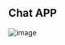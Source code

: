 ## Chat APP
![image](https://user-images.githubusercontent.com/69259490/227593607-3d257463-13dc-4b8c-a62e-8bcdd601e58d.png)
